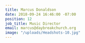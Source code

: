 ```yaml
---
title: Marcus Donaldson
date: 2018-09-24 16:46:00 -07:00
position: 12
job_title: Music Director
email: marcus@daybreakchurch.org
image: "/uploads/Headshots-10.jpg"
---
```


